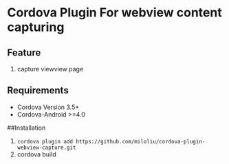 # Cordova Plugin For webview content capturing

## Feature
1. capture viewview page
	

## Requirements
- Cordova Version 3.5+ 
- Cordova-Android >=4.0			

##Installation
1. ```cordova plugin add https://github.com/miloliu/cordova-plugin-webview-capture.git```              
2. cordova build          			
